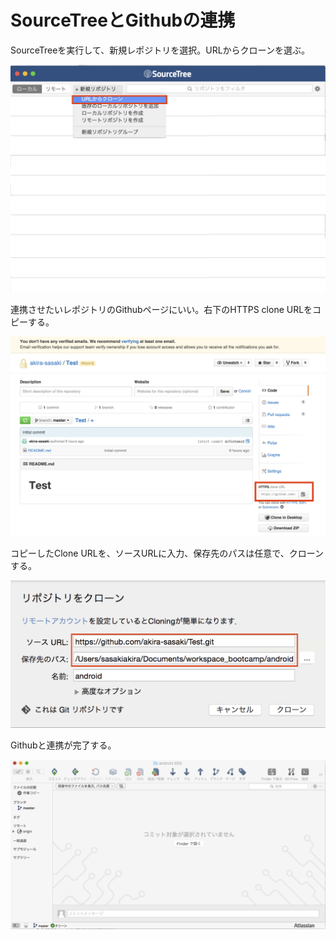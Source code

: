 # SourceTreeとGithubの連携

SourceTreeを実行して、新規レポジトリを選択。URLからクローンを選ぶ。

![ap0501](img-appendix05/ap0501.png)

連携させたいレポジトリのGithubページにいい。右下のHTTPS clone URLをコピーする。

![ap0503](img-appendix05/ap0503.png)

コピーしたClone URLを、ソースURLに入力、保存先のパスは任意で、クローンする。

![ap0504](img-appendix05/ap0504.png)

Githubと連携が完了する。

![ap0505](img-appendix05/ap0505.png)
